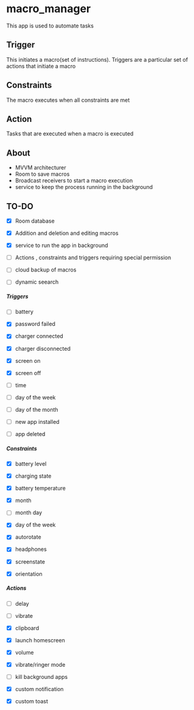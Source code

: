 # macro_manager
This app is used to automate tasks

## Trigger

This initiates a macro(set of instructions).
Triggers are a particular set of actions that initiate a macro

## Constraints

The macro executes when all constraints are met

## Action

Tasks that are executed when a macro is executed

## About

* MVVM architecturer
* Room to save macros
* Broadcast receivers to start a macro execution
* service to keep the process running in the background

## TO-DO

- [x] Room database
- [X] Addition and deletion and editing macros
- [x] service to run the app in background
- [ ] Actions , constraints and triggers requiring special permission
- [ ] cloud backup of macros
- [ ] dynamic seearch


##### Triggers

- [ ] battery
- [x] password failed
- [x] charger connected
- [x] charger disconnected
- [x] screen on
- [x] screen off
- [ ] time
- [ ] day of the week
- [ ] day of the month
- [ ] new app installed
- [ ] app deleted


##### Constraints

- [x] battery level
- [x] charging state
- [x] battery temperature
- [x] month
- [ ] month day
- [x] day of the week
- [x] autorotate
- [x] headphones
- [x] screenstate
- [x] orientation


##### Actions

- [ ] delay
- [ ] vibrate
- [x] clipboard
- [x] launch homescreen
- [x] volume
- [x] vibrate/ringer mode
- [ ] kill background apps
- [x] custom notification
- [x] custom toast




